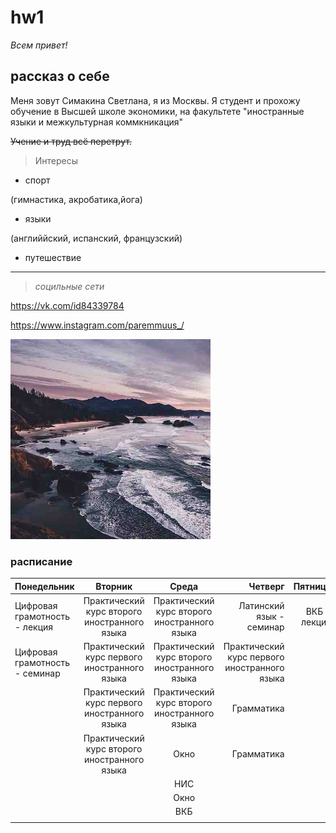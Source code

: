 # hw1
*Всем привет!*

## рассказ о себе 

Меня зовут Симакина Светлана, я из Москвы. Я студент и прохожу обучение в Высшей школе экономики, на факультете "иностранные языки и межкультурная коммкникация" 

~~Учение и труд всё перетрут.~~

> Интересы

* спорт

(гимнастика, акробатика,йога)

* языки

(английйский, испанский, французский)

* путешествие 

***
> *социльные сети*

<https://vk.com/id84339784>

<https://www.instagram.com/paremmuus_/>

![Alt text](https://github.com/svetlanasima/sima/blob/master/OflDEwvm0to.jpg)

### расписание 

| Понедельник    | Вторник | Среда    | Четверг    | Пятница    |
| :----------- | :----------:| :----------: | -----------: | -----------: |
| Цифровая грамотность - лекция |Практический курс второго иностранного языка |Практический курс второго иностранного языка | Латинский язык - семинар | ВКБ - лекция |
| Цифровая грамотность - семинар      | Практический курс первого иностранного языка |Практический курс второго иностранного языка    | Практический курс первого иностранного языка       |       |
|              | Практический курс первого иностранного языка |Практический курс второго иностранного языка |  Грамматика  | 
|    |  Практический курс второго иностранного языка   |  Окно   | Грамматика |  |
|  | | НИС |  |  |
|  |  | Окно |  |  |
|         |     |   ВКБ     |  |  |
|         |     |        | | |
